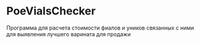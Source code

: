 # PoeVialsChecker
Программа для расчета стоимости фиалов и уников связанных с ними для выявления лучшего варината для продажи
